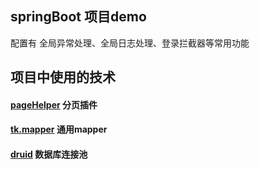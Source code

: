 ## springBoot 项目demo
配置有 全局异常处理、全局日志处理、登录拦截器等常用功能

## 项目中使用的技术
#### [pageHelper](https://github.com/pagehelper/Mybatis-PageHelper) 分页插件
#### [tk.mapper](https://github.com/abel533/MyBatis-Spring-Boot)  通用mapper
#### [druid](https://github.com/alibaba/druid/)  数据库连接池
